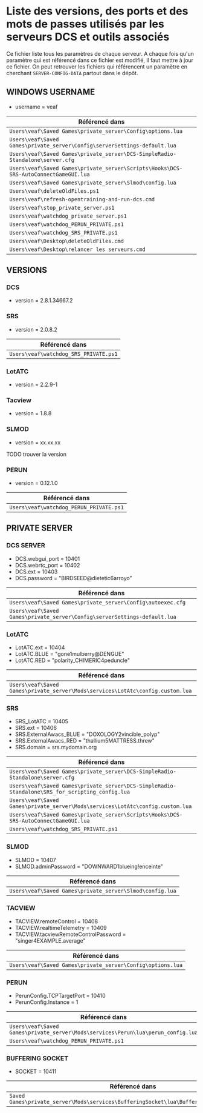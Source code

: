# Liste des versions, des ports et des mots de passes utilisés par les serveurs DCS et outils associés

Ce fichier liste tous les paramètres de chaque serveur.
A chaque fois qu'un paramètre qui est référencé dans ce fichier est modifié, il faut mettre à jour ce fichier.
On peut retrouver les fichiers qui référencent un paramètre en cherchant `SERVER-CONFIG-DATA` partout dans le dépôt.

<!-- SERVER-CONFIG-DATA PORTS -->
<!-- SERVER-CONFIG-DATA PASSWORDS -->
<!-- SERVER-CONFIG-DATA VERSIONS -->

## WINDOWS USERNAME
- username = veaf

|Référencé dans|
|---|
|`Users\veaf\Saved Games\private_server\Config\options.lua`|
|`Users\veaf\Saved Games\private_server\Config\serverSettings-default.lua`|
|`Users\veaf\Saved Games\private_server\DCS-SimpleRadio-Standalone\server.cfg`|
|`Users\veaf\Saved Games\private_server\Scripts\Hooks\DCS-SRS-AutoConnectGameGUI.lua`|
|`Users\veaf\Saved Games\private_server\Slmod\config.lua`|
|`Users\veaf\deleteOldFiles.ps1`|
|`Users\veaf\refresh-opentraining-and-run-dcs.cmd`|
|`Users\veaf\stop_private_server.ps1`|
|`Users\veaf\watchdog_private_server.ps1`|
|`Users\veaf\watchdog_PERUN_PRIVATE.ps1`|
|`Users\veaf\watchdog_SRS_PRIVATE.ps1`|
|`Users\veaf\Desktop\deleteOldFiles.cmd`|
|`Users\veaf\Desktop\relancer les serveurs.cmd`|

## VERSIONS

### DCS
- version = 2.8.1.34667.2

### SRS
- version = 2.0.8.2

|Référencé dans|
|---|
|`Users\veaf\watchdog_SRS_PRIVATE.ps1`|

### LotATC
- version = 2.2.9-1

### Tacview
- version = 1.8.8

### SLMOD
- version = xx.xx.xx

TODO trouver la version

### PERUN
- version = 0.12.1.0

|Référencé dans|
|---|
|`Users\veaf\watchdog_PERUN_PRIVATE.ps1`|

## PRIVATE SERVER

### DCS SERVER
- DCS.webgui_port = 10401
- DCS.webrtc_port = 10402
- DCS.ext = 10403
- DCS.password = "BIRDSEED@dietetic6arroyo"

|Référencé dans|
|---|
|`Users\veaf\Saved Games\private_server\Config\autoexec.cfg`|
|`Users\veaf\Saved Games\private_server\Config\serverSettings-default.lua`|

### LotATC
- LotATC.ext = 10404
- LotATC.BLUE = "gone1mulberry@DENGUE"
- LotATC.RED = "polarity_CHIMERIC4peduncle"

|Référencé dans|
|---|
|`Users\veaf\Saved Games\private_server\Mods\services\LotAtc\config.custom.lua`|

### SRS 
- SRS_LotATC = 10405
- SRS.ext = 10406
- SRS.ExternalAwacs_BLUE = "DOXOLOGY2vincible_polyp"
- SRS.ExternalAwacs_RED = "thallium5MATTRESS.threw"
- SRS.domain = srs.mydomain.org

|Référencé dans|
|---|
|`Users\veaf\Saved Games\private_server\DCS-SimpleRadio-Standalone\server.cfg`|
|`Users\veaf\Saved Games\private_server\DCS-SimpleRadio-Standalone\SRS_for_scripting_config.lua`|
|`Users\veaf\Saved Games\private_server\Mods\services\LotAtc\config.custom.lua`|
|`Users\veaf\Saved Games\private_server\Scripts\Hooks\DCS-SRS-AutoConnectGameGUI.lua`|
|`Users\veaf\watchdog_SRS_PRIVATE.ps1`|

### SLMOD
- SLMOD = 10407
- SLMOD.adminPassword = "DOWNWARD1blueing!enceinte"

|Référencé dans|
|---|
|`Users\veaf\Saved Games\private_server\Slmod\config.lua`|

### TACVIEW
- TACVIEW.remoteControl = 10408
- TACVIEW.realtimeTelemetry = 10409
- TACVIEW.tacviewRemoteControlPassword = "singer4EXAMPLE.average"

|Référencé dans|
|---|
|`Users\veaf\Saved Games\private_server\Config\options.lua`|

### PERUN
- PerunConfig.TCPTargetPort = 10410
- PerunConfig.Instance = 1

|Référencé dans|
|---|
|`Users\veaf\Saved Games\private_server\Mods\services\Perun\lua\perun_config.lua`|
|`Users\veaf\watchdog_PERUN_PRIVATE.ps1`|

### BUFFERING SOCKET
- SOCKET = 10411

|Référencé dans|
|---|
|`Saved Games\private_server\Mods\services\BufferingSocket\lua\BufferingSocketConfig.lua`|
